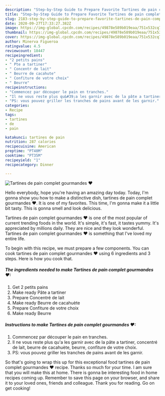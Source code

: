 ```yaml
---
description: "Step-by-Step Guide to Prepare Favorite Tartines de pain complet gourmandes ❤"
title: "Step-by-Step Guide to Prepare Favorite Tartines de pain complet gourmandes ❤"
slug: 2183-step-by-step-guide-to-prepare-favorite-tartines-de-pain-complet-gourmandes
date: 2020-09-27T17:33:27.382Z
image: https://img-global.cpcdn.com/recipes/49878e589b019eaa/751x532cq70/tartines-de-pain-complet-gourmandes-❤-photo-principale-de-la-recette.jpg
thumbnail: https://img-global.cpcdn.com/recipes/49878e589b019eaa/751x532cq70/tartines-de-pain-complet-gourmandes-❤-photo-principale-de-la-recette.jpg
cover: https://img-global.cpcdn.com/recipes/49878e589b019eaa/751x532cq70/tartines-de-pain-complet-gourmandes-❤-photo-principale-de-la-recette.jpg
author: Minerva Figueroa
ratingvalue: 4.5
reviewcount: 18447
recipeingredient:
- "2 petits pains"
- " Pte a tartiner"
- " Concentr de lait"
- " Beurre de cacahute"
- " Confiture de votre choix"
- " Beurre"
recipeinstructions:
- "Commencez par découper le pain en tranches."
- "Il ne vous reste plus qu&#39;a les garnir avec de la pâte a tartiner, concentré de lait, beurre de cacahuète, beurre, confiture de votre choix."
- "PS: vous pouvez griller les tranches de pains avant de les garnir."
categories:
- Recipe
tags:
- tartines
- de
- pain

katakunci: tartines de pain 
nutrition: 287 calories
recipecuisine: American
preptime: "PT40M"
cooktime: "PT35M"
recipeyield: "1"
recipecategory: Dinner

---
```



![Tartines de pain complet gourmandes ❤](https://img-global.cpcdn.com/recipes/49878e589b019eaa/751x532cq70/tartines-de-pain-complet-gourmandes-❤-photo-principale-de-la-recette.jpg)

Hello everybody, hope you're having an amazing day today. Today, I'm gonna show you how to make a distinctive dish, tartines de pain complet gourmandes ❤. It is one of my favorites. This time, I'm gonna make it a little bit tasty. This is gonna smell and look delicious.



Tartines de pain complet gourmandes ❤ is one of the most popular of current trending foods in the world. It's simple, it's fast, it tastes yummy. It's appreciated by millions daily. They are nice and they look wonderful. Tartines de pain complet gourmandes ❤ is something that I've loved my entire life.


To begin with this recipe, we must prepare a few components. You can cook tartines de pain complet gourmandes ❤ using 6 ingredients and 3 steps. Here is how you cook that.

<!--inarticleads1-->

##### The ingredients needed to make Tartines de pain complet gourmandes ❤:

1. Get 2 petits pains
1. Make ready  Pâte a tartiner
1. Prepare  Concentré de lait
1. Make ready  Beurre de cacahuète
1. Prepare  Confiture de votre choix
1. Make ready  Beurre




<!--inarticleads2-->

##### Instructions to make Tartines de pain complet gourmandes ❤:

1. Commencez par découper le pain en tranches.
1. Il ne vous reste plus qu&#39;a les garnir avec de la pâte a tartiner, concentré de lait, beurre de cacahuète, beurre, confiture de votre choix.
1. PS: vous pouvez griller les tranches de pains avant de les garnir.




So that's going to wrap this up for this exceptional food tartines de pain complet gourmandes ❤ recipe. Thanks so much for your time. I am sure that you will make this at home. There is gonna be interesting food in home recipes coming up. Remember to save this page on your browser, and share it to your loved ones, friends and colleague. Thank you for reading. Go on get cooking!
